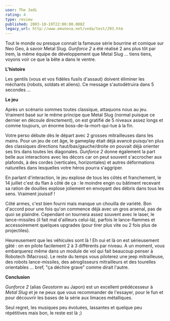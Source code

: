 ```yaml
---
user: The Jedi
rating: 4
type: review
published: 2003-10-19T22:00:00.000Z
legacy_url: http://www.emunova.net/veda/test/293.htm
---
```

Tout le monde ou presque connait la fameuse série bourrine et comique sur Neo Geo, à savoir Metal Slug. _Gunforce 2_ a été réalisé 2 ans plus tôt par Irem, la même équipe de développement que Metal Slug ... tiens tiens, voyons voir ce que la bête a dans le ventre.  

  

**L'histoire**  

Les gentils (vous et vos fidèles fusils d'assaut) doivent éliminer les méchants (robots, soldats et aliens). Ce message s'autodétruira dans 5 secondes ...  

  

**Le jeu**  

Après un scénario sommes toutes classique, attaquons nous au jeu. Vraiment basé sur le même principe que Metal Slug (normal puisque ce dernier en découle directement), on est gratifié de 5 niveaux assez longs et comme toujours, un énorme boss-de-la-mort-qui-tue à la fin.  

  

Votre perso débute dès le départ avec 2 grosses mitrailleuses dans les mains. Pour un jeu de cet âge, le gameplay était déjà avancé puisqu'en plus des classiques directions haut/bas/gauche/droite on pouvait déjà orienter ses tirs dans toutes les diagonales. _Gunforce 2_ donne également la part belle aux interactions avec les décors car on peut souvent s'accrocher aux plafonds, à des cordes (verticales, horizontales) et autres déformations naturelles dans lesquelles votre héros pourra s'aggriper.  

En parlant d'interaction, le jeu explose de tous les côtés et franchement, le 14 juillet c'est du flan à côté de ça : le moindre engin ou bâtiment recevant sa ration de douilles explose joliement en envoyant des débris dans tous les sens. Vraiment jouissif !  

Côté armes, c'est bien fourni mais manque un chouilla de variété. Bon d'accord pour une fois qu'on commence déjà avec un gros arsenal, pas de quoi se plaindre. Cependant on tournera assez souvent avec le laser, le lance-missiles (il fait mal d'ailleurs celui-là), parfois le lance-flammes et accessoirement quelques upgrades (pour tirer plus vite ou 2 fois plus de projectiles).  

Heureusement que les véhicules sont là ! Eh oui et là on est sérieusement gâté : on en pilote facilement 2 à 3 différents par niveau. A un moment, vous embarquerez même dans un module de vol qui fait beaucoup penser à Robotech (Macross). Le reste du temps vous piloterez une jeep mitrailleuse, des robots lance-missiles, des aéroglisseurs mitrailleurs et des tourelles orientables ... bref, "ça déchire grave" comme dirait l'autre.  

  

**Conclusion**  

_Gunforce 2_ (alias _Geostorm_ au Japon) est un excellent prédécesseur à _Metal Slug_ et je ne peux que vous recommander de l'essayer, pour le fun et pour découvrir les bases de la série aux limaces métalliques.  

Seul regret, les musiques peu évoluées, lassantes et quelque peu répétitives mais bon, le reste est là ;)